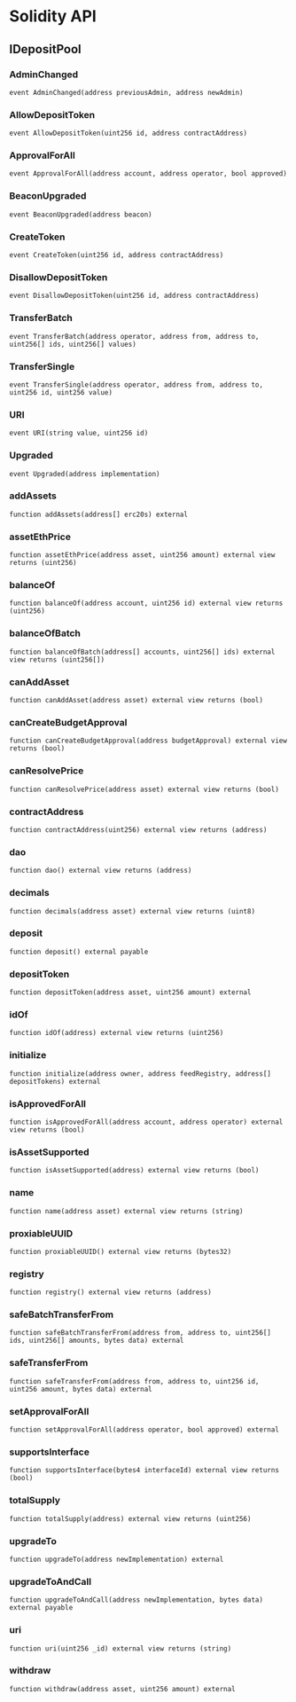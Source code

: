 # Solidity API

## IDepositPool

### AdminChanged

```solidity
event AdminChanged(address previousAdmin, address newAdmin)
```

### AllowDepositToken

```solidity
event AllowDepositToken(uint256 id, address contractAddress)
```

### ApprovalForAll

```solidity
event ApprovalForAll(address account, address operator, bool approved)
```

### BeaconUpgraded

```solidity
event BeaconUpgraded(address beacon)
```

### CreateToken

```solidity
event CreateToken(uint256 id, address contractAddress)
```

### DisallowDepositToken

```solidity
event DisallowDepositToken(uint256 id, address contractAddress)
```

### TransferBatch

```solidity
event TransferBatch(address operator, address from, address to, uint256[] ids, uint256[] values)
```

### TransferSingle

```solidity
event TransferSingle(address operator, address from, address to, uint256 id, uint256 value)
```

### URI

```solidity
event URI(string value, uint256 id)
```

### Upgraded

```solidity
event Upgraded(address implementation)
```

### addAssets

```solidity
function addAssets(address[] erc20s) external
```

### assetEthPrice

```solidity
function assetEthPrice(address asset, uint256 amount) external view returns (uint256)
```

### balanceOf

```solidity
function balanceOf(address account, uint256 id) external view returns (uint256)
```

### balanceOfBatch

```solidity
function balanceOfBatch(address[] accounts, uint256[] ids) external view returns (uint256[])
```

### canAddAsset

```solidity
function canAddAsset(address asset) external view returns (bool)
```

### canCreateBudgetApproval

```solidity
function canCreateBudgetApproval(address budgetApproval) external view returns (bool)
```

### canResolvePrice

```solidity
function canResolvePrice(address asset) external view returns (bool)
```

### contractAddress

```solidity
function contractAddress(uint256) external view returns (address)
```

### dao

```solidity
function dao() external view returns (address)
```

### decimals

```solidity
function decimals(address asset) external view returns (uint8)
```

### deposit

```solidity
function deposit() external payable
```

### depositToken

```solidity
function depositToken(address asset, uint256 amount) external
```

### idOf

```solidity
function idOf(address) external view returns (uint256)
```

### initialize

```solidity
function initialize(address owner, address feedRegistry, address[] depositTokens) external
```

### isApprovedForAll

```solidity
function isApprovedForAll(address account, address operator) external view returns (bool)
```

### isAssetSupported

```solidity
function isAssetSupported(address) external view returns (bool)
```

### name

```solidity
function name(address asset) external view returns (string)
```

### proxiableUUID

```solidity
function proxiableUUID() external view returns (bytes32)
```

### registry

```solidity
function registry() external view returns (address)
```

### safeBatchTransferFrom

```solidity
function safeBatchTransferFrom(address from, address to, uint256[] ids, uint256[] amounts, bytes data) external
```

### safeTransferFrom

```solidity
function safeTransferFrom(address from, address to, uint256 id, uint256 amount, bytes data) external
```

### setApprovalForAll

```solidity
function setApprovalForAll(address operator, bool approved) external
```

### supportsInterface

```solidity
function supportsInterface(bytes4 interfaceId) external view returns (bool)
```

### totalSupply

```solidity
function totalSupply(address) external view returns (uint256)
```

### upgradeTo

```solidity
function upgradeTo(address newImplementation) external
```

### upgradeToAndCall

```solidity
function upgradeToAndCall(address newImplementation, bytes data) external payable
```

### uri

```solidity
function uri(uint256 _id) external view returns (string)
```

### withdraw

```solidity
function withdraw(address asset, uint256 amount) external
```

